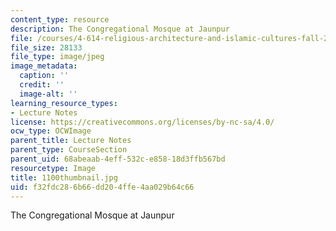```yaml
---
content_type: resource
description: The Congregational Mosque at Jaunpur
file: /courses/4-614-religious-architecture-and-islamic-cultures-fall-2002/f32fdc286b66dd204ffe4aa029b64c66_1100thumbnail.jpg
file_size: 28133
file_type: image/jpeg
image_metadata:
  caption: ''
  credit: ''
  image-alt: ''
learning_resource_types:
- Lecture Notes
license: https://creativecommons.org/licenses/by-nc-sa/4.0/
ocw_type: OCWImage
parent_title: Lecture Notes
parent_type: CourseSection
parent_uid: 68abeaab-4eff-532c-e858-18d3ffb567bd
resourcetype: Image
title: 1100thumbnail.jpg
uid: f32fdc28-6b66-dd20-4ffe-4aa029b64c66
---
```

The Congregational Mosque at Jaunpur